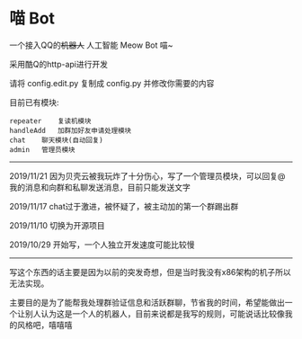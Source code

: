 # 喵 Bot
一个接入QQ的<del>机器人</del> 人工智能 Meow Bot 喵~

采用酷Q的http-api进行开发

请将 config.edit.py 复制成 config.py 并修改你需要的内容

目前已有模块:

    repeater    复读机模块
    handleAdd   加群加好友申请处理模块
    chat    聊天模块(自动回复)
    admin   管理员模块

-----------------------------------------

2019/11/21  因为贝壳云被我玩炸了十分伤心，写了一个管理员模块，可以回复@我的消息和向群和私聊发送消息，目前只能发送文字

2019/11/17  chat过于激进，被怀疑了，被主动加的第一个群踢出群

2019/11/10  切换为开源项目

2019/10/29  开始写，一个人独立开发速度可能比较慢

-----------------------------------------

写这个东西的话主要是因为以前的突发奇想，但是当时我没有x86架构的机子所以无法实现。

主要目的是为了能帮我处理群验证信息和活跃群聊，节省我的时间，希望能做出一个让别人认为这是一个人的机器人，目前来说都是我写的规则，可能说话比较像我的风格吧，嘻嘻嘻
